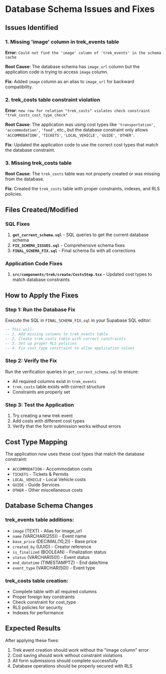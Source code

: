 # Database Schema Issues and Fixes

## Issues Identified

### 1. Missing 'image' column in trek_events table
**Error**: `Could not find the 'image' column of 'trek_events' in the schema cache`

**Root Cause**: The database schema has `image_url` column but the application code is trying to access `image` column.

**Fix**: Added `image` column as an alias to `image_url` for backward compatibility.

### 2. trek_costs table constraint violation
**Error**: `new row for relation "trek_costs" violates check constraint "trek_costs_cost_type_check"`

**Root Cause**: The application was using cost types like `'transportation'`, `'accommodation'`, `'food'`, etc., but the database constraint only allows `'ACCOMMODATION'`, `'TICKETS'`, `'LOCAL_VEHICLE'`, `'GUIDE'`, `'OTHER'`.

**Fix**: Updated the application code to use the correct cost types that match the database constraint.

### 3. Missing trek_costs table
**Root Cause**: The `trek_costs` table was not properly created or was missing from the database.

**Fix**: Created the `trek_costs` table with proper constraints, indexes, and RLS policies.

## Files Created/Modified

### SQL Fixes
1. **`get_current_schema.sql`** - SQL queries to get the current database schema
2. **`FIX_SCHEMA_ISSUES.sql`** - Comprehensive schema fixes
3. **`FINAL_SCHEMA_FIX.sql`** - Final schema fix with all corrections

### Application Code Fixes
1. **`src/components/trek/create/CostsStep.tsx`** - Updated cost types to match database constraints

## How to Apply the Fixes

### Step 1: Run the Database Fix
Execute the SQL in `FINAL_SCHEMA_FIX.sql` in your Supabase SQL editor:

```sql
-- This will:
-- 1. Add missing columns to trek_events table
-- 2. Create trek_costs table with correct constraints
-- 3. Set up proper RLS policies
-- 4. Fix cost_type constraint to allow application values
```

### Step 2: Verify the Fix
Run the verification queries in `get_current_schema.sql` to ensure:
- All required columns exist in `trek_events`
- `trek_costs` table exists with correct structure
- Constraints are properly set

### Step 3: Test the Application
1. Try creating a new trek event
2. Add costs with different cost types
3. Verify that the form submission works without errors

## Cost Type Mapping

The application now uses these cost types that match the database constraint:
- `ACCOMMODATION` - Accommodation costs
- `TICKETS` - Tickets & Permits
- `LOCAL_VEHICLE` - Local Vehicle costs
- `GUIDE` - Guide Services
- `OTHER` - Other miscellaneous costs

## Database Schema Changes

### trek_events table additions:
- `image` (TEXT) - Alias for image_url
- `name` (VARCHAR(255)) - Event name
- `base_price` (DECIMAL(10,2)) - Base price
- `created_by` (UUID) - Creator reference
- `is_finalized` (BOOLEAN) - Finalization status
- `status` (VARCHAR(50)) - Event status
- `end_datetime` (TIMESTAMPTZ) - End date/time
- `event_type` (VARCHAR(50)) - Event type

### trek_costs table creation:
- Complete table with all required columns
- Proper foreign key constraints
- Check constraint for cost_type
- RLS policies for security
- Indexes for performance

## Expected Results

After applying these fixes:
1. Trek event creation should work without the "image column" error
2. Cost saving should work without constraint violations
3. All form submissions should complete successfully
4. Database operations should be properly secured with RLS

